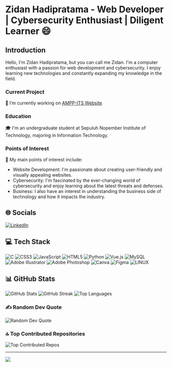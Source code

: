 # Zidan Hadipratama - Web Developer | Cybersecurity Enthusiast | Diligent Learner 😄

## Introduction

Hello, I'm Zidan Hadipratama, but you can call me Zidan. I'm a computer enthusiast with a passion for web development and cybersecurity. I enjoy learning new technologies and constantly expanding my knowledge in the field.

### Current Project

🔭 I’m currently working on [AMPP-ITS Website](https://github.com/AMPP-ITS/Project)

### Education

🎓 I'm an undergraduate student at Sepuluh Nopember Institute of Technology, majoring in Information Technology.

### Points of Interest

🌟 My main points of interest include:

- Website Development: I'm passionate about creating user-friendly and visually appealing websites.
- Cybersecurity: I'm fascinated by the ever-changing world of cybersecurity and enjoy learning about the latest threats and defenses.
- Business: I also have an interest in understanding the business side of technology and how it impacts the industry.

## 🌐 Socials

[![LinkedIn](https://img.shields.io/badge/LinkedIn-%230077B5.svg?logo=linkedin&logoColor=white)](https://www.linkedin.com/in/zidan-hadipratama-715a41248/)

## 💻 Tech Stack

![C](https://img.shields.io/badge/c-%2300599C.svg?style=for-the-badge&logo=c&logoColor=white) ![CSS3](https://img.shields.io/badge/css3-%231572B6.svg?style=for-the-badge&logo=css3&logoColor=white) ![JavaScript](https://img.shields.io/badge/javascript-%23323330.svg?style=for-the-badge&logo=javascript&logoColor=%23F7DF1E) ![HTML5](https://img.shields.io/badge/html5-%23E34F26.svg?style=for-the-badge&logo=html5&logoColor=white) ![Python](https://img.shields.io/badge/python-3670A0?style=for-the-badge&logo=python&logoColor=ffdd54) ![Vue.js](https://img.shields.io/badge/vuejs-%2335495e.svg?style=for-the-badge&logo=vuedotjs&logoColor=%234FC08D) ![MySQL](https://img.shields.io/badge/mysql-%2300f.svg?style=for-the-badge&logo=mysql&logoColor=white) ![Adobe Illustrator](https://img.shields.io/badge/adobeillustrator-%23FF9A00.svg?style=for-the-badge&logo=adobeillustrator&logoColor=white) ![Adobe Photoshop](https://img.shields.io/badge/adobephotoshop-%2331A8FF.svg?style=for-the-badge&logo=adobephotoshop&logoColor=white) ![Canva](https://img.shields.io/badge/Canva-%2300C4CC.svg?style=for-the-badge&logo=Canva&logoColor=white) 	![Figma](https://img.shields.io/badge/figma-%23F24E1E.svg?style=for-the-badge&logo=figma&logoColor=white) ![LINUX](https://img.shields.io/badge/Linux-FCC624?style=for-the-badge&logo=linux&logoColor=black)

## 📊 GitHub Stats

![GitHub Stats](https://github-readme-stats.vercel.app/api?username=ZidanHadipratama&theme=dark&hide_border=false&include_all_commits=false&count_private=false)
![GitHub Streak](https://github-readme-streak-stats.herokuapp.com/?user=ZidanHadipratama&theme=dark&hide_border=false)
![Top Languages](https://github-readme-stats.vercel.app/api/top-langs/?username=ZidanHadipratama&theme=dark&hide_border=false&include_all_commits=false&count_private=false&layout=compact)

### ✍️ Random Dev Quote

![Random Dev Quote](https://quotes-github-readme.vercel.app/api?type=horizontal&theme=dark)

### 🔝 Top Contributed Repositories

![Top Contributed Repos](https://github-contributor-stats.vercel.app/api?username=ZidanHadipratama&limit=5&theme=radical&combine_all_yearly_contributions=true)

---

[![](https://visitcount.itsvg.in/api?id=ZidanHadipratama&icon=0&color=0)](https://visitcount.itsvg.in)

<!-- Proudly created with GPRM (https://gprm.itsvg.in) -->
